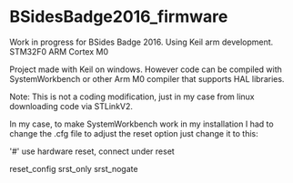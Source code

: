# BSidesBadge2016_firmware
Work in progress for BSides Badge 2016. Using Keil arm development. STM32F0 ARM Cortex M0 

Project made with Keil on windows.
However code can be compiled with SystemWorkbench or other Arm M0 compiler that supports HAL libraries.

Note:
This is not a coding modification, just in my case from linux downloading code via STLinkV2.

In my case, to make SystemWorkbench work in my installation I had to change the .cfg file to adjust the reset option
just change it to this:


'#' use hardware reset, connect under reset

reset_config srst_only srst_nogate
